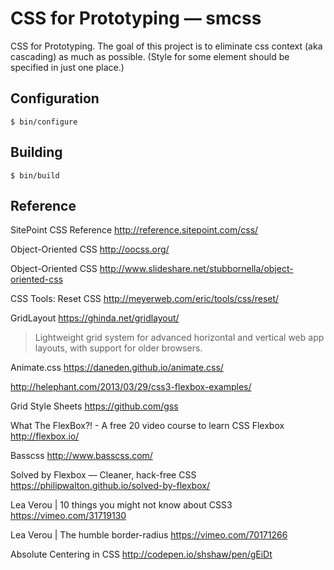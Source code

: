 # CSS for Prototyping — smcss

CSS for Prototyping. The goal of this project is to eliminate css
context (aka cascading) as much as possible. (Style for some element
should be specified in just one place.)

## Configuration

    $ bin/configure

## Building

    $ bin/build

## Reference

SitePoint CSS Reference
http://reference.sitepoint.com/css/

Object-Oriented CSS
http://oocss.org/

Object-Oriented CSS
http://www.slideshare.net/stubbornella/object-oriented-css

CSS Tools: Reset CSS
http://meyerweb.com/eric/tools/css/reset/

GridLayout
https://ghinda.net/gridlayout/
> Lightweight grid system for advanced horizontal and vertical web app
> layouts, with support for older browsers.

Animate.css
https://daneden.github.io/animate.css/

http://helephant.com/2013/03/29/css3-flexbox-examples/

Grid Style Sheets
https://github.com/gss

What The FlexBox?! - A free 20 video course to learn CSS Flexbox
http://flexbox.io/

Basscss
http://www.basscss.com/

Solved by Flexbox — Cleaner, hack-free CSS
https://philipwalton.github.io/solved-by-flexbox/

Lea Verou | 10 things you might not know about CSS3
https://vimeo.com/31719130

Lea Verou | The humble border-radius
https://vimeo.com/70171266

Absolute Centering in CSS
http://codepen.io/shshaw/pen/gEiDt
